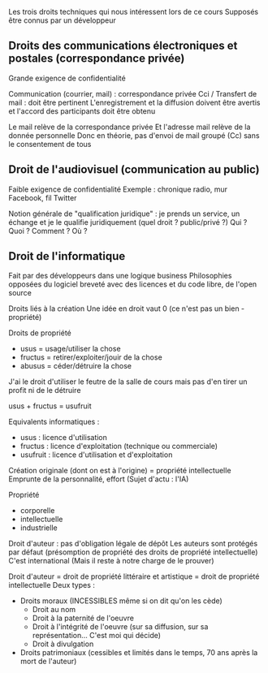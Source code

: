 Les trois droits techniques qui nous intéressent lors de ce cours
Supposés être connus par un développeur
## Droits des communications électroniques et postales (correspondance privée)

Grande exigence de confidentialité

Communication (courrier, mail) : correspondance privée
Cci / Transfert de mail : doit être pertinent
L'enregistrement et la diffusion doivent être avertis et l'accord des participants doit être obtenu

Le mail relève de la correspondance privée
Et l'adresse mail relève de la donnée personnelle
Donc en théorie, pas d'envoi de mail groupé (Cc) sans le consentement de tous

## Droit de l'audiovisuel (communication au public)

Faible exigence de confidentialité
Exemple : chronique radio, mur Facebook, fil Twitter

Notion générale de "qualification juridique" : je prends un service, un échange et je le qualifie juridiquement (quel droit ? public/privé ?)
Qui ? Quoi ? Comment ? Où ?

## Droit de l'informatique

Fait par des développeurs dans une logique business
Philosophies opposées du logiciel breveté avec des licences et du code libre, de l'open source

Droits liés à la création
Une idée en droit vaut 0 (ce n'est pas un bien - propriété)

Droits de propriété
- usus = usage/utiliser la chose
- fructus = retirer/exploiter/jouir de la chose
- abusus = céder/détruire la chose

J'ai le droit d'utiliser le feutre de la salle de cours mais pas d'en tirer un profit ni de le détruire

usus + fructus = usufruit

Equivalents informatiques :
- usus : licence d'utilisation
- fructus : licence d'exploitation (technique ou commerciale)
- usufruit : licence d'utilisation et d'exploitation

Création originale (dont on est à l'origine) = propriété intellectuelle
Emprunte de la personnalité, effort
(Sujet d'actu : l'IA)

Propriété
- corporelle
- intellectuelle
- industrielle

Droit d'auteur : pas d'obligation légale de dépôt
Les auteurs sont protégés par défaut (présomption de propriété des droits de propriété intellectuelle)
C'est international
(Mais il reste à notre charge de le prouver)

Droit d'auteur = droit de propriété littéraire et artistique = droit de propriété intellectuelle
Deux types :
- Droits moraux (INCESSIBLES même si on dit qu'on les cède)
	- Droit au nom
	- Droit à la paternité de l'oeuvre
	- Droit à l'intégrité de l'oeuvre (sur sa diffusion, sur sa représentation... C'est moi qui décide)
	- Droit à divulgation
- Droits patrimoniaux (cessibles et limités dans le temps, 70 ans après la mort de l'auteur)